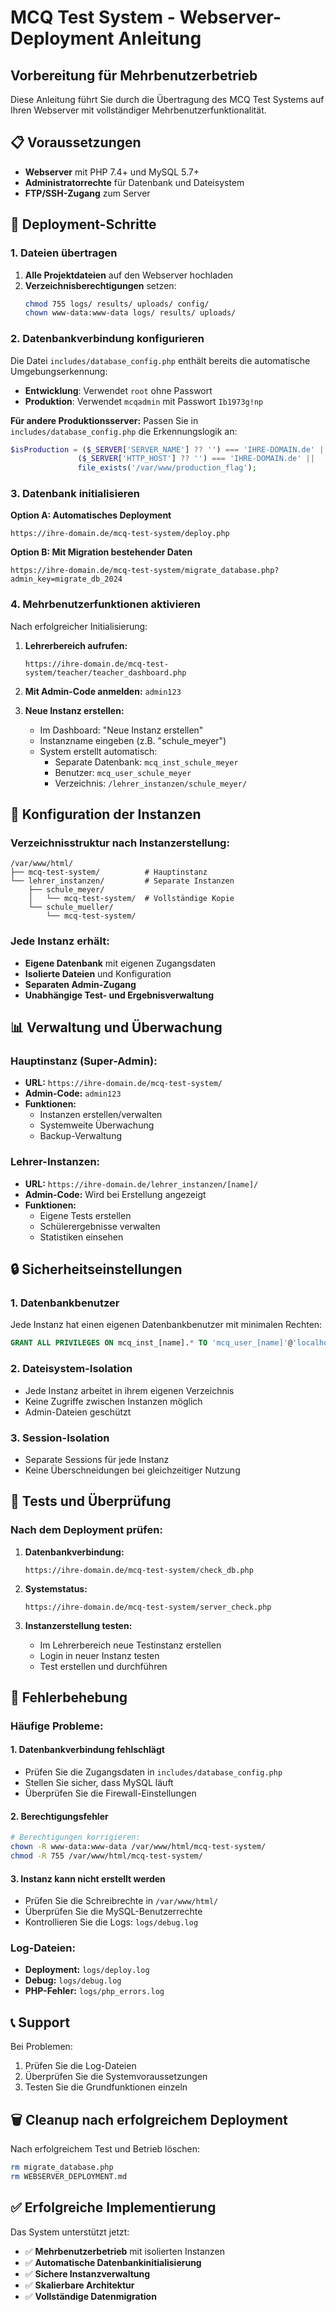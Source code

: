 # MCQ Test System - Webserver-Deployment Anleitung

## Vorbereitung für Mehrbenutzerbetrieb

Diese Anleitung führt Sie durch die Übertragung des MCQ Test Systems auf Ihren Webserver mit vollständiger Mehrbenutzerfunktionalität.

## 📋 Voraussetzungen

- **Webserver** mit PHP 7.4+ und MySQL 5.7+
- **Administratorrechte** für Datenbank und Dateisystem
- **FTP/SSH-Zugang** zum Server

## 🚀 Deployment-Schritte

### 1. Dateien übertragen

1. **Alle Projektdateien** auf den Webserver hochladen
2. **Verzeichnisberechtigungen** setzen:
   ```bash
   chmod 755 logs/ results/ uploads/ config/
   chown www-data:www-data logs/ results/ uploads/
   ```

### 2. Datenbankverbindung konfigurieren

Die Datei `includes/database_config.php` enthält bereits die automatische Umgebungserkennung:

- **Entwicklung**: Verwendet `root` ohne Passwort
- **Produktion**: Verwendet `mcqadmin` mit Passwort `Ib1973g!np`

**Für andere Produktionsserver:** Passen Sie in `includes/database_config.php` die Erkennungslogik an:

```php
$isProduction = ($_SERVER['SERVER_NAME'] ?? '') === 'IHRE-DOMAIN.de' || 
               ($_SERVER['HTTP_HOST'] ?? '') === 'IHRE-DOMAIN.de' ||
               file_exists('/var/www/production_flag');
```

### 3. Datenbank initialisieren

**Option A: Automatisches Deployment**
```
https://ihre-domain.de/mcq-test-system/deploy.php
```

**Option B: Mit Migration bestehender Daten**
```
https://ihre-domain.de/mcq-test-system/migrate_database.php?admin_key=migrate_db_2024
```

### 4. Mehrbenutzerfunktionen aktivieren

Nach erfolgreicher Initialisierung:

1. **Lehrerbereich aufrufen:**
   ```
   https://ihre-domain.de/mcq-test-system/teacher/teacher_dashboard.php
   ```

2. **Mit Admin-Code anmelden:** `admin123`

3. **Neue Instanz erstellen:**
   - Im Dashboard: "Neue Instanz erstellen"
   - Instanzname eingeben (z.B. "schule_meyer")
   - System erstellt automatisch:
     - Separate Datenbank: `mcq_inst_schule_meyer`
     - Benutzer: `mcq_user_schule_meyer`
     - Verzeichnis: `/lehrer_instanzen/schule_meyer/`

## 🔧 Konfiguration der Instanzen

### Verzeichnisstruktur nach Instanzerstellung:
```
/var/www/html/
├── mcq-test-system/          # Hauptinstanz
└── lehrer_instanzen/         # Separate Instanzen
    ├── schule_meyer/
    │   └── mcq-test-system/  # Vollständige Kopie
    └── schule_mueller/
        └── mcq-test-system/
```

### Jede Instanz erhält:
- **Eigene Datenbank** mit eigenen Zugangsdaten
- **Isolierte Dateien** und Konfiguration
- **Separaten Admin-Zugang**
- **Unabhängige Test- und Ergebnisverwaltung**

## 📊 Verwaltung und Überwachung

### Hauptinstanz (Super-Admin):
- **URL:** `https://ihre-domain.de/mcq-test-system/`
- **Admin-Code:** `admin123`
- **Funktionen:**
  - Instanzen erstellen/verwalten
  - Systemweite Überwachung
  - Backup-Verwaltung

### Lehrer-Instanzen:
- **URL:** `https://ihre-domain.de/lehrer_instanzen/[name]/`
- **Admin-Code:** Wird bei Erstellung angezeigt
- **Funktionen:**
  - Eigene Tests erstellen
  - Schülerergebnisse verwalten
  - Statistiken einsehen

## 🔒 Sicherheitseinstellungen

### 1. Datenbankbenutzer
Jede Instanz hat einen eigenen Datenbankbenutzer mit minimalen Rechten:
```sql
GRANT ALL PRIVILEGES ON mcq_inst_[name].* TO 'mcq_user_[name]'@'localhost';
```

### 2. Dateisystem-Isolation
- Jede Instanz arbeitet in ihrem eigenen Verzeichnis
- Keine Zugriffe zwischen Instanzen möglich
- Admin-Dateien geschützt

### 3. Session-Isolation
- Separate Sessions für jede Instanz
- Keine Überschneidungen bei gleichzeitiger Nutzung

## 🧪 Tests und Überprüfung

### Nach dem Deployment prüfen:

1. **Datenbankverbindung:**
   ```
   https://ihre-domain.de/mcq-test-system/check_db.php
   ```

2. **Systemstatus:**
   ```
   https://ihre-domain.de/mcq-test-system/server_check.php
   ```

3. **Instanzerstellung testen:**
   - Im Lehrerbereich neue Testinstanz erstellen
   - Login in neuer Instanz testen
   - Test erstellen und durchführen

## 🚨 Fehlerbehebung

### Häufige Probleme:

#### 1. Datenbankverbindung fehlschlägt
- Prüfen Sie die Zugangsdaten in `includes/database_config.php`
- Stellen Sie sicher, dass MySQL läuft
- Überprüfen Sie die Firewall-Einstellungen

#### 2. Berechtigungsfehler
```bash
# Berechtigungen korrigieren:
chown -R www-data:www-data /var/www/html/mcq-test-system/
chmod -R 755 /var/www/html/mcq-test-system/
```

#### 3. Instanz kann nicht erstellt werden
- Prüfen Sie die Schreibrechte in `/var/www/html/`
- Überprüfen Sie die MySQL-Benutzerrechte
- Kontrollieren Sie die Logs: `logs/debug.log`

### Log-Dateien:
- **Deployment:** `logs/deploy.log`
- **Debug:** `logs/debug.log`
- **PHP-Fehler:** `logs/php_errors.log`

## 📞 Support

Bei Problemen:
1. Prüfen Sie die Log-Dateien
2. Überprüfen Sie die Systemvoraussetzungen
3. Testen Sie die Grundfunktionen einzeln

## 🗑️ Cleanup nach erfolgreichem Deployment

Nach erfolgreichem Test und Betrieb löschen:
```bash
rm migrate_database.php
rm WEBSERVER_DEPLOYMENT.md
```

## ✅ Erfolgreiche Implementierung

Das System unterstützt jetzt:
- ✅ **Mehrbenutzerbetrieb** mit isolierten Instanzen
- ✅ **Automatische Datenbankinitialisierung**
- ✅ **Sichere Instanzverwaltung**
- ✅ **Skalierbare Architektur**
- ✅ **Vollständige Datenmigration**
